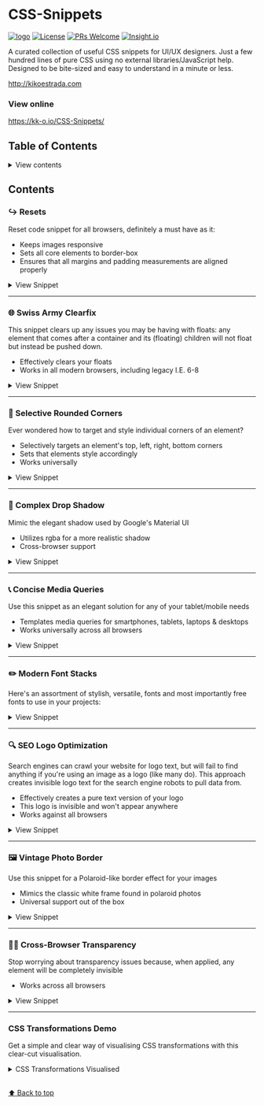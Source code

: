 # CSS-Snippets

<a href="https://github.com/kk-o/CSS-Snippets" target="_blank">![logo](https://i.imgur.com/2ZcxSA3.png)</a>
[![License](https://img.shields.io/badge/license-CC0--1.0-blue.svg)](https://github.com/kk-o/CSS-Snippets/LICENSE) [![PRs Welcome](https://img.shields.io/badge/PRs-welcome-brightgreen.svg)](http://makeapullrequest.com) [![Insight.io](https://img.shields.io/badge/insight.io-Ready-brightgreen.svg)](https://insight.io/github.com/kk-o/CSS-Snippets/tree/master/?source=0)

A curated collection of useful CSS snippets for UI/UX designers. Just a few hundred lines of pure CSS using no external libraries/JavaScript help. Designed to be bite-sized and easy to understand in a minute or less.

http://kikoestrada.com

### View online

https://kk-o.io/CSS-Snippets/

## Table of Contents

<details>
  <summary>View contents</summary>

- [`CSS Resets`](#resets)
- [`Swiss Army Clearfix`](#clearfix)
- [`Selective Rounded Corners`](#corners)
- [`Complex Drop Shadow`](#shadow)
- [`Concise Media Queries`](#queries)
- [`Modern Font Stacks`](#fonts)
- [`SEO Logo Optimization`](#logos)
- [`Vintage Photo Border`](#borders)
- [`Universal Transparency`](#transparency)

</details>

## Contents

### ↪️ Resets

Reset code snippet for all browsers, definitely a must have as it:

- Keeps images responsive
- Sets all core elements to border-box
- Ensures that all margins and padding measurements are aligned properly

<details>
<summary>View Snippet</summary>

```css
* {
  margin: 0;
  padding: 0;
  border: 0;
  font-size: 100%;
  font: inherit;
  vertical-align: baseline;
  outline: none;
  -webkit-box-sizing: border-box;
  -moz-box-sizing: border-box;
  box-sizing: border-box;
}
```

</details>

---

### 🌐 Swiss Army Clearfix

This snippet clears up any issues you may be having with floats: any element that comes after a container and its (floating) children will not float but instead be pushed down.

- Effectively clears your floats
- Works in all modern browsers, including legacy I.E. 6-8

<details>
<summary>View Snippet</summary>

```css
clearfix:before, .container:after { content: ""; display: table; }
.clearfix:after { clear: both; }

/* IE 6/7 */
.clearfix { zoom: 1; }
}
```

</details>

---

### 📍 Selective Rounded Corners

Ever wondered how to target and style individual corners of an element?

- Selectively targets an element's top, left, right, bottom corners
- Sets that elements style accordingly
- Works universally

<details>
<summary>View Snippet</summary>

```css
#container {
  -webkit-border-radius: 4px 3px 6px 10px;
  -moz-border-radius: 4px 3px 6px 10px;
  -o-border-radius: 4px 3px 6px 10px;
  border-radius: 4px 3px 6px 10px;
}
```

</details>

---

### 🌚 Complex Drop Shadow

Mimic the elegant shadow used by Google's Material UI

- Utilizes rgba for a more realistic shadow
- Cross-browser support

<details>
<summary>View Snippet</summary>

```css
.card-1 {
  box-shadow: 0 1px 3px rgba(0, 0, 0, 0.12), 0 1px 2px rgba(0, 0, 0, 0.24);
  transition: all 0.3s cubic-bezier(0.25, 0.8, 0.25, 1);
}

.card-1:hover {
  box-shadow: 0 14px 28px rgba(0, 0, 0, 0.25), 0 10px 10px rgba(0, 0, 0, 0.22);
}
```

</details>

---

### 📞 Concise Media Queries

Use this snippet as an elegant solution for any of your tablet/mobile needs

- Templates media queries for smartphones, tablets, laptops & desktops
- Works universally across all browsers

<details>
<summary>View Snippet</summary>

```css
/* Smartphones (portrait and landscape) ----------- */
@media only screen and (min-device-width: 320px) and (max-device-width: 480px) {
  /* Styles */
}

/* Smartphones (landscape) ----------- */
@media only screen and (min-width: 321px) {
  /* Styles */
}

/* Smartphones (portrait) ----------- */
@media only screen and (max-width: 320px) {
  /* Styles */
}

/* Tablets (portrait and landscape) ----------- */
@media only screen and (min-device-width: 768px) and (max-device-width: 1024px) {
  /* Styles */
}

/* Tablets (landscape) ----------- */
@media only screen and (min-device-width: 768px) and (max-device-width: 1024px) and (orientation: landscape) {
  /* Styles */
}

/* Tablets (portrait) ----------- */
@media only screen and (min-device-width: 768px) and (max-device-width: 1024px) and (orientation: portrait) {
  /* Styles */
}

/* Desktops and laptops ----------- */
@media only screen and (min-width: 1224px) {
  /* Styles */
}
```

</details>

---

### ✏️ Modern Font Stacks

Here's an assortment of stylish, versatile, fonts and most importantly free fonts to use in your projects:

<details>
<summary>View Snippet</summary>

```css
/* Times New Roman-based serif */
font-family: Cambria, "Hoefler Text", Utopia, "Liberation Serif",
  "Nimbus Roman No9 L Regular", Times, "Times New Roman", serif;

/* A modern Georgia-based serif */
font-family: Constantia, "Lucida Bright", Lucidabright, "Lucida Serif", Lucida,
  "DejaVu Serif," "Bitstream Vera Serif", "Liberation Serif", Georgia, serif;

/*A more traditional Garamond-based serif */
font-family: "Palatino Linotype", Palatino, Palladio, "URW Palladio L",
  "Book Antiqua", Baskerville, "Bookman Old Style", "Bitstream Charter",
  "Nimbus Roman No9 L", Garamond, "Apple Garamond", "ITC Garamond Narrow",
  "New Century Schoolbook", "Century Schoolbook", "Century Schoolbook L",
  Georgia, serif;

/*The Helvetica/Arial-based sans serif */
font-family: Frutiger, "Frutiger Linotype", Univers, Calibri, "Gill Sans",
  "Gill Sans MT", "Myriad Pro", Myriad, "DejaVu Sans Condensed",
  "Liberation Sans", "Nimbus Sans L", Tahoma, Geneva, "Helvetica Neue",
  Helvetica, Arial, sans-serif;

/*The Verdana-based sans serif */
font-family: Corbel, "Lucida Grande", "Lucida Sans Unicode", "Lucida Sans",
  "DejaVu Sans", "Bitstream Vera Sans", "Liberation Sans", Verdana,
  "Verdana Ref", sans-serif;

/*The Trebuchet-based sans serif */
font-family: "Segoe UI", Candara, "Bitstream Vera Sans", "DejaVu Sans",
  "Bitstream Vera Sans", "Trebuchet MS", Verdana, "Verdana Ref", sans-serif;

/*The heavier "Impact" sans serif */
font-family: Impact, Haettenschweiler, "Franklin Gothic Bold", Charcoal,
  "Helvetica Inserat", "Bitstream Vera Sans Bold", "Arial Black", sans-serif;

/*The monospace */
font-family: Consolas, "Andale Mono WT", "Andale Mono", "Lucida Console",
  "Lucida Sans Typewriter", "DejaVu Sans Mono", "Bitstream Vera Sans Mono",
  "Liberation Mono", "Nimbus Mono L", Monaco, "Courier New", Courier, monospace;
```

</details>

---

### 🔍 SEO Logo Optimization

Search engines can crawl your website for logo text, but will fail to find anything if you're using an image as a logo (like many do). This approach creates invisible logo text for the search engine robots to pull data from.

- Effectively creates a pure text version of your logo
- This logo is invisible and won't appear anywhere
- Works against all browsers

<details>
<summary>View Snippet</summary>

```css
h1 {
  text-indent: -9999px;
  margin: 0 auto;
  width: 320px;
  height: 85px;
  background: transparent url("images/your_logo.png") no-repeat scroll;
}
```

</details>

---

### 🖼️ Vintage Photo Border

Use this snippet for a Polaroid-like border effect for your images

- Mimics the classic white frame found in polaroid photos
- Universal support out of the box

<details>
<summary>View Snippet</summary>

```css
h1 {
  text-indent: -9999px;
  margin: 0 auto;
  width: 320px;
  height: 85px;
  background: transparent url("images/your_logo.png") no-repeat scroll;
}
```

</details>

---

### 👀🚫 Cross-Browser Transparency

Stop worrying about transparency issues because, when applied, any element will be completely invisible

- Works across all browsers

<details>
<summary>View Snippet</summary>

```css
h1 {
  text-indent: -9999px;
  margin: 0 auto;
  width: 320px;
  height: 85px;
  background: transparent url("images/your_logo.png") no-repeat scroll;
}
```

</details>

---


### CSS Transformations Demo

Get a simple and clear way of visualising CSS transformations with this clear-cut visualisation.


<details>
<summary>CSS Transformations Visualised</summary>
  
  [CSS Transformations](https://i.imgur.com/MfJeuNW.png)
  
  Also checkout the demo on codepen:
    • https://codepen.io/kik-o/pen/JVLoOm
  
</details>
  

<br>[⬆ Back to top](#contents)
